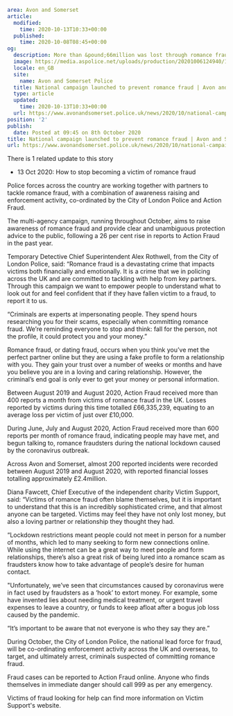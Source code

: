 ```yaml
area: Avon and Somerset
article:
  modified:
    time: 2020-10-13T10:33+00:00
  published:
    time: 2020-10-08T08:45+00:00
og:
  description: More than &pound;66million was lost through romance fraud nationally between August 2019 and August 2020.
  image: https://media.aspolice.net/uploads/production/20201006124940/1_.jpg
  locale: en_GB
  site:
    name: Avon and Somerset Police
  title: National campaign launched to prevent romance fraud | Avon and Somerset Police
  type: article
  updated:
    time: 2020-10-13T10:33+00:00
  url: https://www.avonandsomerset.police.uk/news/2020/10/national-campaign-launched-to-prevent-romance-fraud/
position: '2'
publish:
  date: Posted at 09:45 on 8th October 2020
title: National campaign launched to prevent romance fraud | Avon and Somerset Police
url: https://www.avonandsomerset.police.uk/news/2020/10/national-campaign-launched-to-prevent-romance-fraud/
```

There is 1 related update to this story

 * 13 Oct 2020: How to stop becoming a victim of romance fraud

Police forces across the country are working together with partners to tackle romance fraud, with a combination of awareness raising and enforcement activity, co-ordinated by the City of London Police and Action Fraud.

The multi-agency campaign, running throughout October, aims to raise awareness of romance fraud and provide clear and unambiguous protection advice to the public, following a 26 per cent rise in reports to Action Fraud in the past year.

Temporary Detective Chief Superintendent Alex Rothwell, from the City of London Police, said: “Romance fraud is a devastating crime that impacts victims both financially and emotionally. It is a crime that we in policing across the UK and are committed to tackling with help from key partners. Through this campaign we want to empower people to understand what to look out for and feel confident that if they have fallen victim to a fraud, to report it to us.

“Criminals are experts at impersonating people. They spend hours researching you for their scams, especially when committing romance fraud. We’re reminding everyone to stop and think: fall for the person, not the profile, it could protect you and your money.”

Romance fraud, or dating fraud, occurs when you think you’ve met the perfect partner online but they are using a fake profile to form a relationship with you. They gain your trust over a number of weeks or months and have you believe you are in a loving and caring relationship. However, the criminal’s end goal is only ever to get your money or personal information.

Between August 2019 and August 2020, Action Fraud received more than 400 reports a month from victims of romance fraud in the UK. Losses reported by victims during this time totalled £66,335,239, equating to an average loss per victim of just over £10,000.

During June, July and August 2020, Action Fraud received more than 600 reports per month of romance fraud, indicating people may have met, and begun talking to, romance fraudsters during the national lockdown caused by the coronavirus outbreak.

Across Avon and Somerset, almost 200 reported incidents were recorded between August 2019 and August 2020, with reported financial losses totalling approximately £2.4million.

Diana Fawcett, Chief Executive of the independent charity Victim Support, said: “Victims of romance fraud often blame themselves, but it is important to understand that this is an incredibly sophisticated crime, and that almost anyone can be targeted. Victims may feel they have not only lost money, but also a loving partner or relationship they thought they had.

“Lockdown restrictions meant people could not meet in person for a number of months, which led to many seeking to form new connections online. While using the internet can be a great way to meet people and form relationships, there’s also a great risk of being lured into a romance scam as fraudsters know how to take advantage of people’s desire for human contact.

"Unfortunately, we’ve seen that circumstances caused by coronavirus were in fact used by fraudsters as a ‘hook’ to extort money. For example, some have invented lies about needing medical treatment, or urgent travel expenses to leave a country, or funds to keep afloat after a bogus job loss caused by the pandemic.

“It’s important to be aware that not everyone is who they say they are.”

During October, the City of London Police, the national lead force for fraud, will be co-ordinating enforcement activity across the UK and overseas, to target, and ultimately arrest, criminals suspected of committing romance fraud.

Fraud cases can be reported to Action Fraud online. Anyone who finds themselves in immediate danger should call 999 as per any emergency.

Victims of fraud looking for help can find more information on Victim Support's website.
